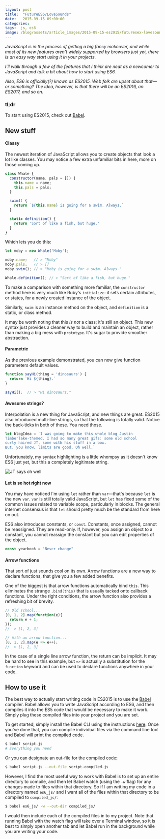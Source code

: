 ```yaml
---
layout: post
title:  "FutureES6/LoveSounds"
date:   2015-09-15 09:00:00
categories:
tags:  js, es6
image: /blog/assets/article_images/2015-09-15-es2015/futuresex-lovesounds.jpg
---
```

*JavaScript is in the process of getting a big fancy makeover, and while most of its new features aren't widely supported by browsers just yet, there is an easy way start using it in your projects.*

*I'll walk through a few of the features that I think are neat as a newcomer to JavaScript and talk a bit about how to start using ES6.*

*Also, ES6 is officially(?) known as ES2015. Web folk are upset about that—or something? The idea, however, is that there will be an ES2016, an ES2017, and so on.*
### tl;dr
To start using ES2015, check out [Babel](https://babeljs.io/).

## New stuff
#### Classy
The newest iteration of JavaScript allows you to create objects that look a lot like classes. You may notice a few extra unfamiliar bits in here, more on those coming up.

```JavaScript
class Whale {
  constructor(name, pals = []) {
    this.name = name;
    this.pals = pals;
  }

  swim() {
    return `${this.name} is going for a swim. Always.`
  }

  static definition() {
    return 'Sort of like a fish, but huge.'
  }
}
```
Which lets you do this:

```JavaScript
let moby = new Whale('Moby');

moby.name;   // > "Moby"
moby.pals;   // > []
moby.swim(); // > "Moby is going for a swim. Always."

Whale.definition(); // > "Sort of like a fish, but huge."
```
To make a comparison with something more familiar, the `constructor` method here is very much like Ruby's `initialize`: it sets certain attributes, or states, for a newly created instance of the object.

Similarly, `swim` is an instance method on the object, and `definition` is a static, or class method.

It may be worth noting that this *is not* a class; it's still an object. This new syntax just provides a cleaner way to build and maintain an object, rather than making a big mess with `prototype`. It's sugar to provide smoother abstraction.

#### Parametric
As the previous example demonstrated, you can now give function parameters default values.

```JavaScript
function sayHi(thing = 'dinosaurs') {
  return `Hi ${thing}.`
}

sayHi();  // > "Hi dinosaurs."
```

#### Awesome strings?
Interpolation is a new thing for JavaScript, and new things are great. ES2015 also introduced multi-line strings, so that the following is totally valid. Notice the back-ticks in both of these. You need those.

```JavaScript
let blogIdea = `I was going to make this whole blog Justin
Timberlake-themed. I had so many great gifs: some old school
curly haired JT, some with his stuff in a box.
But, you know, limits are good. Oh well.`
```

Unfortunately, my syntax highlighting is a little whompsy as it doesn't know ES6 just yet, but this a completely legitimate string.

![](/blog/assets/article_images/2015-09-15-es2015/oh-well.gif 'JT says oh well')

#### Let is so hot right now
You may have noticed I'm using `let` rather than `var`—that's because `let` is the new `var`. `var` is still totally valid JavaScript, but `let` has fixed some of the common issues related to variable scope, particularly in blocks. The general internet consensus is that `let` should pretty much be the standard from here on out.

ES6 also introduces constants, or `const`. Constants, once assigned, cannot be reassigned. They are read-only. If, however, you assign an object to a constant, you cannot reassign the constant but you can edit properties of the object.

```JavaScript
const yearbook = "Never change"
```

#### Arrow functions
That sort of just sounds cool on its own. Arrow functions are a new way to declare functions, that give you a few added benefits.

One of the biggest is that arrow functions automatically bind `this`. This eliminates the strange `.bind(this)` that is usually tacked onto callback functions. Under the right conditions, the arrow function also provides a refreshing bit of brevity.

```JavaScript
// Old school...
[0, 1, 2].map(function(e){
  return e + 1;
});
//  > [1, 2, 3]

// With an arrow function...
[0, 1, 2].map(e => e++);
//  > [1, 2, 3]
```
In the case of a single line arrow function, the return can be implicit. It may be hard to see in this example, but `=>` is actually a substitution for the `function` keyword and can be used to declare functions anywhere in your code.

## How to use it
The best way to actually start writing code in ES2015 is to use the [Babel](https://babeljs.io/) compiler. Babel allows you to write JavaScript according to ES6, and then compiles it into the ES5 code that would be necessary to make it work. Simply plug these compiled files into your project and you are set.

To get started, simply install the Babel CLI using the instructions [here](https://babeljs.io/docs/usage/cli/). Once you've done that, you can compile individual files via the command line tool and Babel will print the compiled code.

```bash
$ babel script.js
# Everything you need
```

Or you can designate an out-file for the compiled code:

```bash
$ babel script.js --out-file script-compiled.js
```

However, I find the most useful way to work with Babel is to set up an entire directory to compile, and then let Babel watch (using the `-w` flag) for any changes made to files within that directory. So if I am writing my code in a directory named `es6_js/` and I want all of the files within that directory to be compiled to `compiled_js/`:

```bash
$ babel es6_js/ -w --out-dir compiled_js/
```

I would then include each of the compiled files in to my project. Note that running Babel with the watch flag will take over a Terminal window, so it is best to simply open another tab and let Babel run in the background while you are writing your code.
